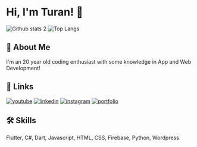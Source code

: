 # Hi, I'm Turan! 👋


![Github stats 2](https://github-readme-stats.vercel.app/api?username=turannozt&show_icons=true&theme=radical)
![Top Langs](https://github-readme-stats.vercel.app/api/top-langs/?username=turannozt&show_icons=true&theme=radical&layout=compact)
## 🚀 About Me
I'm an 20 year old coding enthusiast with some knowledge in App and Web Development!


## 🔗 Links
[![youtube](https://img.shields.io/badge/youtube-ff0000?style=for-the-badge&logo=youtube&logoColor=white)](https://www.youtube.com/channel/UCyj2bxFxNxoLweqYqwpYIIA)
[![linkedin](https://img.shields.io/badge/linkedin-0A66C2?style=for-the-badge&logo=linkedin&logoColor=white)](https://www.linkedin.com/in/turan-öztürk-744bb3219/)
[![instagram](https://img.shields.io/badge/instagram-1DA1F2?style=for-the-badge&logo=instagram&logoColor=white)](https://www.instagram.com/turannozt/)
[![portfolio](https://img.shields.io/badge/my_portfolio-000?style=for-the-badge&logo=ko-fi&logoColor=white)](http://rivaanranawat.netlify.app/)


## 🛠 Skills
Flutter, C#, Dart, Javascript, HTML, CSS, Firebase, Python, Wordpress
